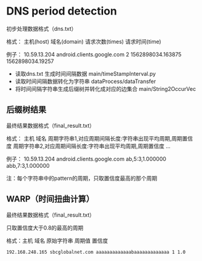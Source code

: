 # DNS period detection


初步处理数据格式（dns.txt）

格式：  主机(host) 域名(domain) 请求次数(times) 请求时间(time) 

例子：  10.59.13.204 android.clients.google.com 2 1562898034.163875 1562898034.19257




- 读取dns.txt 生成时间间隔数据     main/timeStampInterval.py
- 读取时间间隔数据转化为字符串   dataProcess/dataTransfer
- 将时间间隔字符串生成后缀树并转化成对应的边集合  main/String2OccurVec



## 后缀树结果

最终结果数据格式（final_result.txt）

格式： 主机 域名 周期字符串1,对应周期间隔长度:字符串出现平均周期,周期置信度 周期字符串2,对应周期间隔长度:字符串出现平均周期,周期置信度 ...

例子： 10.59.13.204 android.clients.google.com ab,5:3,1.000000  abb,7:3,1.000000  

注：每个字符串中的pattern的周期，只取置信度最高的那个周期



## WARP（时间扭曲计算）

最终结果数据格式（final_result.txt）

只取置信度大于0.8的最高的周期

格式：主机  域名  原始字符串  周期值   置信度

```
192.168.248.165 sbcglobalnet.com aaaaaaaaaaaaabaaaaaaaaaaaaa 1 1.0
```


